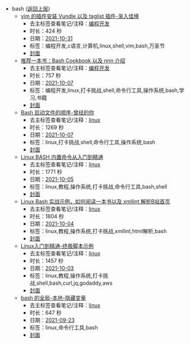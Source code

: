 - bash ([返回上层](../))
    - [vim 的插件安装 Vundle 以及 taglist 插件-渐入佳境](https://www.bilibili.com/video/BV17Q4y1S7bD)
        - 去主标签查看笔记/注释：[编程开发](../markmap/编程开发.html)
        - 时长：424 秒
        - 日期：[2021-10-31](../markmap/202110.html)
        - 标签：编程开发,c语言,计算机,linux,shell,vim,bash,万圣节
        - [封面](http://i1.hdslb.com/bfs/archive/080b55f2414e79922a6f353b6740e46b8f1f85cb.jpg)
    - [推荐一本书：Bash Cookbook 以及 nnn 介绍](https://www.bilibili.com/video/BV1Mf4y1c774)
        - 去主标签查看笔记/注释：[编程开发](../markmap/编程开发.html)
        - 时长：757 秒
        - 日期：[2021-10-07](../markmap/202110.html)
        - 标签：编程开发,linux,打卡挑战,shell,命令行工具,操作系统,bash,学习,书籍
        - [封面](http://i1.hdslb.com/bfs/archive/5ee0c55c86cfa33119fc499f7b791221096b646b.jpg)
    - [Bash 启动文件的顺序-曾经的你](https://www.bilibili.com/video/BV1rq4y1R7Qv)
        - 去主标签查看笔记/注释：[linux](../markmap/linux.html)
        - 时长：1269 秒
        - 日期：[2021-10-07](../markmap/202110.html)
        - 标签：linux,打卡挑战,shell,命令行工具,操作系统,bash
        - [封面](http://i1.hdslb.com/bfs/archive/a249f5975400ae282af2310a851dbba38af7933b.jpg)
    - [Linux BASH 内置命令从入门到精通](https://www.bilibili.com/video/BV1m34y1U7rd)
        - 去主标签查看笔记/注释：[linux](../markmap/linux.html)
        - 时长：1771 秒
        - 日期：[2021-10-05](../markmap/202110.html)
        - 标签：linux,教程,操作系统,打卡挑战,命令行工具,bash,shell
        - [封面](http://i1.hdslb.com/bfs/archive/082991c8c5c2ad90751e83647fb48139ab7d96d5.jpg)
    - [Linux Bash 实战示例，如何阅读一本书以及 xmllint 解析B站首页](https://www.bilibili.com/video/BV1uR4y1H76P)
        - 去主标签查看笔记/注释：[linux](../markmap/linux.html)
        - 时长：1804 秒
        - 日期：[2021-10-04](../markmap/202110.html)
        - 标签：linux,教程,操作系统,打卡挑战,xmllint,html解析,bash
        - [封面](http://i2.hdslb.com/bfs/archive/54e3f759dc8905e53dbb06086e1af9b17ad41fda.jpg)
    - [Linux入门到精通-终极脚本示例](https://www.bilibili.com/video/BV1nQ4y167L4)
        - 去主标签查看笔记/注释：[linux](../markmap/linux.html)
        - 时长：1457 秒
        - 日期：[2021-10-03](../markmap/202110.html)
        - 标签：linux,教程,操作系统,打卡挑战,shell,bash,curl,jq,godaddy,aws
        - [封面](http://i2.hdslb.com/bfs/archive/2fed8af0be085f5f56b4dfa5c1c18d13f8de9d37.jpg)
    - [bash 的全局-本地-隐藏变量](https://www.bilibili.com/video/BV1NQ4y1C71y)
        - 去主标签查看笔记/注释：[linux](../markmap/linux.html)
        - 时长：647 秒
        - 日期：[2021-09-23](../markmap/202109.html)
        - 标签：linux,命令行工具,bash
        - [封面](http://i1.hdslb.com/bfs/archive/a1984965d6b60a7332b2d6114d5444abfd0b21c0.jpg)
